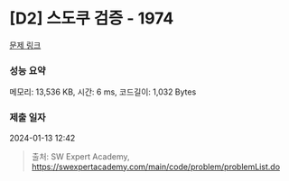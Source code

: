 # [D2] 스도쿠 검증 - 1974 

[문제 링크](https://swexpertacademy.com/main/code/problem/problemDetail.do?contestProbId=AV5Psz16AYEDFAUq) 

### 성능 요약

메모리: 13,536 KB, 시간: 6 ms, 코드길이: 1,032 Bytes

### 제출 일자

2024-01-13 12:42



> 출처: SW Expert Academy, https://swexpertacademy.com/main/code/problem/problemList.do